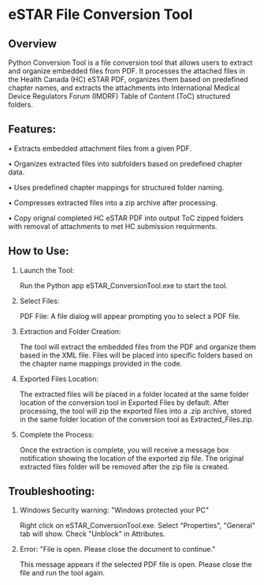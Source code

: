 # eSTAR File Conversion Tool

## Overview
Python Conversion Tool is a file conversion tool that allows users to extract and organize embedded files from PDF. It processes the attached files in the Health Canada (HC) eSTAR PDF, organizes them based on predefined chapter names, and extracts the attachments into International Medical Device Regulators Forum (IMDRF) Table of Content (ToC) structured folders.

## Features:

•	Extracts embedded attachment files from a given PDF.

•	Organizes extracted files into subfolders based on predefined chapter data.

•	Uses predefined chapter mappings for structured folder naming.

•	Compresses extracted files into a zip archive after processing.

•	Copy orignal completed HC eSTAR PDF into output ToC zipped folders with removal of attachments to met HC submission requirments.


## How to Use:
1.	Launch the Tool:
   
     Run the Python app eSTAR_ConversionTool.exe to start the tool.
  	
3.	Select Files:
   
     PDF File: A file dialog will appear prompting you to select a PDF file.
  	
4.	Extraction and Folder Creation:
   
     The tool will extract the embedded files from the PDF and organize them based in the XML file.
     Files will be placed into specific folders based on the chapter name mappings provided in the code.
  	
5.	Exported Files Location:
   
     The extracted files will be placed in a folder located at the same folder location of the conversion tool in Exported Files by default.
     After processing, the tool will zip the exported files into a .zip archive, stored in the same folder location of the conversion tool as Extracted_Files.zip.
  	
6.	Complete the Process:
   
     Once the extraction is complete, you will receive a message box notification showing the location of the exported zip file.
     The original extracted files folder will be removed after the zip file is created.

## Troubleshooting:
1.	Windows Security warning: "Windows protected your PC"
   
     Right click on eSTAR_ConversionTool.exe. Select "Properties", "General" tab will show. Check "Unblock" in Attributes.
   
3.	Error: "File is open. Please close the document to continue."
   
     This message appears if the selected PDF file is open. Please close the file and run the tool again.
  	



